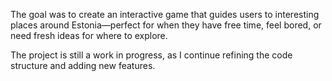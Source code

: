 The goal was to create an interactive game that guides users to interesting places around Estonia—perfect for when they have free time, feel bored, or need fresh ideas for where to explore.

The project is still a work in progress, as I continue refining the code structure and adding new features.
